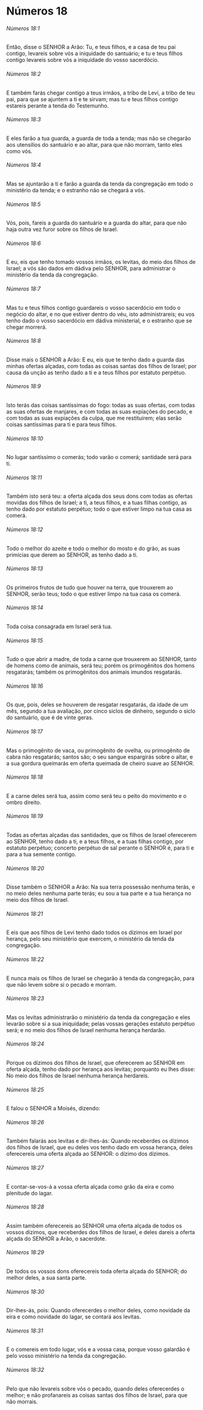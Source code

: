 # Números 18

###### Números 18:1

Então, disse o SENHOR a Arão: Tu, e teus filhos, e a casa de teu pai contigo, levareis sobre vós a iniquidade do santuário; e tu e teus filhos contigo levareis sobre vós a iniquidade do vosso sacerdócio.

###### Números 18:2

E também farás chegar contigo a teus irmãos, a tribo de Levi, a tribo de teu pai, para que se ajuntem a ti e te sirvam; mas tu e teus filhos contigo estareis perante a tenda do Testemunho.

###### Números 18:3

E eles farão a tua guarda, a guarda de toda a tenda; mas não se chegarão aos utensílios do santuário e ao altar, para que não morram, tanto eles como vós.

###### Números 18:4

Mas se ajuntarão a ti e farão a guarda da tenda da congregação em todo o ministério da tenda; e o estranho não se chegará a vós.

###### Números 18:5

Vós, pois, fareis a guarda do santuário e a guarda do altar, para que não haja outra vez furor sobre os filhos de Israel.

###### Números 18:6

E eu, eis que tenho tomado vossos irmãos, os levitas, do meio dos filhos de Israel; a vós são dados em dádiva pelo SENHOR, para administrar o ministério da tenda da congregação.

###### Números 18:7

Mas tu e teus filhos contigo guardareis o vosso sacerdócio em todo o negócio do altar, e no que estiver dentro do véu, isto administrareis; eu vos tenho dado o vosso sacerdócio em dádiva ministerial, e o estranho que se chegar morrerá.

###### Números 18:8

Disse mais o SENHOR a Arão: E eu, eis que te tenho dado a guarda das minhas ofertas alçadas, com todas as coisas santas dos filhos de Israel; por causa da unção as tenho dado a ti e a teus filhos por estatuto perpétuo.

###### Números 18:9

Isto terás das coisas santíssimas do fogo: todas as suas ofertas, com todas as suas ofertas de manjares, e com todas as suas expiações do pecado, e com todas as suas expiações da culpa, que me restituírem; elas serão coisas santíssimas para ti e para teus filhos.

###### Números 18:10

No lugar santíssimo o comerás; todo varão o comerá; santidade será para ti.

###### Números 18:11

Também isto será teu: a oferta alçada dos seus dons com todas as ofertas movidas dos filhos de Israel; a ti, a teus filhos, e a tuas filhas contigo, as tenho dado por estatuto perpétuo; todo o que estiver limpo na tua casa as comerá.

###### Números 18:12

Todo o melhor do azeite e todo o melhor do mosto e do grão, as suas primícias que derem ao SENHOR, as tenho dado a ti.

###### Números 18:13

Os primeiros frutos de tudo que houver na terra, que trouxerem ao SENHOR, serão teus; todo o que estiver limpo na tua casa os comerá.

###### Números 18:14

Toda coisa consagrada em Israel será tua.

###### Números 18:15

Tudo o que abrir a madre, de toda a carne que trouxerem ao SENHOR, tanto de homens como de animais, será teu; porém os primogênitos dos homens resgatarás; também os primogênitos dos animais imundos resgatarás.

###### Números 18:16

Os que, pois, deles se houverem de resgatar resgatarás, da idade de um mês, segundo a tua avaliação, por cinco siclos de dinheiro, segundo o siclo do santuário, que é de vinte geras.

###### Números 18:17

Mas o primogênito de vaca, ou primogênito de ovelha, ou primogênito de cabra não resgatarás; santos são; o seu sangue espargirás sobre o altar, e a sua gordura queimarás em oferta queimada de cheiro suave ao SENHOR.

###### Números 18:18

E a carne deles será tua, assim como será teu o peito do movimento e o ombro direito.

###### Números 18:19

Todas as ofertas alçadas das santidades, que os filhos de Israel oferecerem ao SENHOR, tenho dado a ti, e a teus filhos, e a tuas filhas contigo, por estatuto perpétuo; concerto perpétuo de sal perante o SENHOR é, para ti e para a tua semente contigo.

###### Números 18:20

Disse também o SENHOR a Arão: Na sua terra possessão nenhuma terás, e no meio deles nenhuma parte terás; eu sou a tua parte e a tua herança no meio dos filhos de Israel.

###### Números 18:21

E eis que aos filhos de Levi tenho dado todos os dízimos em Israel por herança, pelo seu ministério que exercem, o ministério da tenda da congregação.

###### Números 18:22

E nunca mais os filhos de Israel se chegarão à tenda da congregação, para que não levem sobre si o pecado e morram.

###### Números 18:23

Mas os levitas administrarão o ministério da tenda da congregação e eles levarão sobre si a sua iniquidade; pelas vossas gerações estatuto perpétuo será; e no meio dos filhos de Israel nenhuma herança herdarão.

###### Números 18:24

Porque os dízimos dos filhos de Israel, que oferecerem ao SENHOR em oferta alçada, tenho dado por herança aos levitas; porquanto eu lhes disse: No meio dos filhos de Israel nenhuma herança herdareis.

###### Números 18:25

E falou o SENHOR a Moisés, dizendo:

###### Números 18:26

Também falarás aos levitas e dir-lhes-ás: Quando receberdes os dízimos dos filhos de Israel, que eu deles vos tenho dado em vossa herança, deles oferecereis uma oferta alçada ao SENHOR: o dízimo dos dízimos.

###### Números 18:27

E contar-se-vos-á a vossa oferta alçada como grão da eira e como plenitude do lagar.

###### Números 18:28

Assim também oferecereis ao SENHOR uma oferta alçada de todos os vossos dízimos, que receberdes dos filhos de Israel, e deles dareis a oferta alçada do SENHOR a Arão, o sacerdote.

###### Números 18:29

De todos os vossos dons oferecereis toda oferta alçada do SENHOR; do melhor deles, a sua santa parte.

###### Números 18:30

Dir-lhes-ás, pois: Quando oferecerdes o melhor deles, como novidade da eira e como novidade do lagar, se contará aos levitas.

###### Números 18:31

E o comereis em todo lugar, vós e a vossa casa, porque vosso galardão é pelo vosso ministério na tenda da congregação.

###### Números 18:32

Pelo que não levareis sobre vós o pecado, quando deles oferecerdes o melhor; e não profanareis as coisas santas dos filhos de Israel, para que não morrais.

